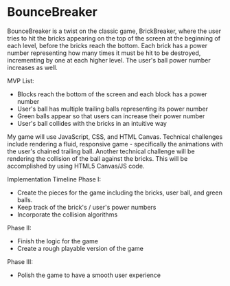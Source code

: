 # BounceBreaker

BounceBreaker is a twist on the classic game, BrickBreaker, where the user tries to hit the bricks appearing on the top of the screen at the beginning of each level, before the bricks reach the bottom. Each brick has a power number representing how many times it must be hit to be destroyed, incrementing by one at each higher level. The user's ball power number increases as well.

MVP List:
- Blocks reach the bottom of the screen and each block has a power number
- User's ball has multiple trailing balls representing its power number
- Green balls appear so that users can increase their power number
- User's ball collides with the bricks in an intuitive way

My game will use JavaScript, CSS, and HTML Canvas. Technical challenges include rendering a fluid, responsive game - specifically the animations with the user's chained trailing ball. Another technical challenge will be rendering the collision of the ball against the bricks. This will be accomplished by using HTML5 Canvas/JS code.

Implementation Timeline
Phase I:
- Create the pieces for the game including the bricks, user ball, and green balls.
- Keep track of the brick's / user's power numbers
- Incorporate the collision algorithms

Phase II:
- Finish the logic for the game
- Create a rough playable version of the game

Phase III:
- Polish the game to have a smooth user experience
